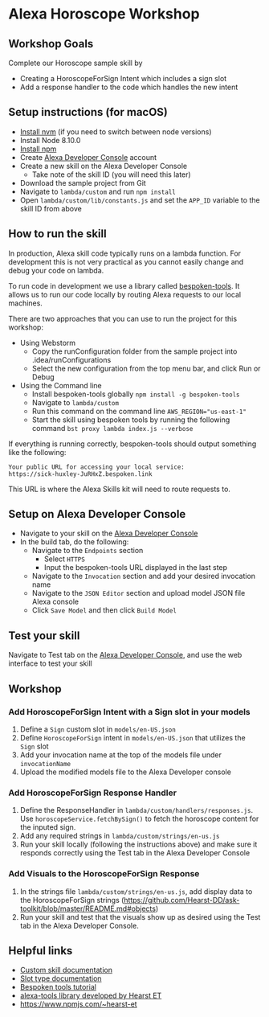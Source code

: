# Alexa Horoscope Workshop

## Workshop Goals
Complete our Horoscope sample skill by
* Creating a HoroscopeForSign Intent which includes a sign slot
* Add a response handler to the code which handles the new intent

## Setup instructions (for macOS)
* [Install nvm](http://nvm.sh) (if you need to switch between node versions)
* Install Node 8.10.0
* [Install npm](https://www.npmjs.com/get-npm) 
* Create [Alexa Developer Console](https://developer.amazon.com) account
* Create a new skill on the Alexa Developer Console
    * Take note of the skill ID (you will need this later)
* Download the sample project from Git
* Navigate to `lambda/custom` and run `npm install`
* Open `lambda/custom/lib/constants.js` and set the `APP_ID` variable to the skill ID from above

## How to run the skill
In production, Alexa skill code typically runs on a lambda function. For development this is not very practical as you cannot easily change and debug your code on lambda. 

To run code in development we use a library called [bespoken-tools](https://bespoken.io/). It allows us to run our code locally by routing Alexa requests to our local machines. 

There are two approaches that you can use to run the project for this workshop:
* Using Webstorm
    * Copy the runConfiguration folder from the sample project into .idea/runConfigurations
    * Select the new configuration from the top menu bar, and click Run or Debug 
* Using the Command line
    * Install bespoken-tools globally `npm install -g bespoken-tools`
    * Navigate to `lambda/custom`
    * Run this command on the command line `AWS_REGION="us-east-1"`
    * Start the skill using bespoken tools by running the following command `bst proxy lambda index.js --verbose`
    
If everything is running correctly, bespoken-tools should output something like the following:
```
Your public URL for accessing your local service:
https://sick-huxley-JuRHxZ.bespoken.link
```
This URL is where the Alexa Skills kit will need to route requests to. 

## Setup on Alexa Developer Console
* Navigate to your skill on the [Alexa Developer Console](developer.amazon.com)
* In the build tab, do the following:
    * Navigate to the `Endpoints` section
        * Select `HTTPS`
        * Input the bespoken-tools URL displayed in the last step
    * Navigate to the `Invocation` section and add your desired invocation name 
    * Navigate to the `JSON Editor` section and upload model JSON file Alexa console
    * Click `Save Model` and then click `Build Model`

## Test your skill
Navigate to Test tab on the [Alexa Developer Console](developer.amazon.com), and use the web interface to test your skill

## Workshop 
### Add HoroscopeForSign Intent with a Sign slot in your models
1. Define a `Sign` custom slot in `models/en-US.json`
2. Define `HoroscopeForSign` intent in `models/en-US.json` that utilizes the `Sign` slot 
3. Add your invocation name at the top of the models file under `invocationName`
4. Upload the modified models file to the Alexa Developer console
### Add HoroscopeForSign Response Handler
1. Define the ResponseHandler in `lambda/custom/handlers/responses.js`. Use `horoscopeService.fetchBySign()` to fetch the horoscope content for the inputed sign.
2. Add any required strings in `lambda/custom/strings/en-us.js`
3. Run your skill locally (following the instructions above) and make sure it responds correctly using the Test tab in the Alexa Developer Console
### Add Visuals to the HoroscopeForSign Response
1. In the strings file `lambda/custom/strings/en-us.js`, add display data to the HoroscopeForSign strings (https://github.com/Hearst-DD/ask-toolkit/blob/master/README.md#objects)
2. Run your skill and test that the visuals show up as desired using the Test tab in the Alexa Developer Console.

## Helpful links
* [Custom skill documentation](https://developer.amazon.com/docs/custom-skills/understanding-custom-skills.html)
* [Slot type documentation](https://developer.amazon.com/docs/custom-skills/slot-type-reference.html)
* [Bespoken tools tutorial](http://docs.bespoken.io/en/latest/tutorials/tutorial_lambda_local/)
* [alexa-tools library developed by Hearst ET](https://github.com/Hearst-DD/alexa-tools)
* https://www.npmjs.com/~hearst-et
